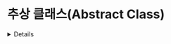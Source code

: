 # 추상 클래스(Abstract Class)

<details>

## 추상 클래스  
 - 다른 클래스들에게 공통된 특성을 제공하기 위해 사용되는 클래스  
 - 클래스 선언 시 abstract라는 키워드를 붙여 추상 클래스를 만든다.  


![추상 클래스](./images/1-1.jpg)



### 추상 클래스의 특징  
 #### 추상 클래스는 인스턴스, 즉 객체를 만들 수 없다.
  - 따라서 new 생성자를 사용할 수 없다.  

 #### 추상 메소드를 가진 추상 클래스는 하위 클래스(상속 받는 자식 클래스)에게 메소드의 구현을 강제한다.  
  - 오버라이딩(메소드 재정의)를 통해 구현한다.  
  
 #### 추상 클래스는 추상 메소드를 꼭 포함하는 것은 아니지만, 추상 메소드를 하나라도 가지고 있다면 추상 클래스가 된다.    


### 추상 클래스의 사용 이유
 객체들의 필드와 메소드의 이름을 통일하여 소스의 가독성을 높일 수 있기 때문이다.  
  - 짖다라는 메소드가 늑대는 Howl(), 개는 Bark()이면 소스의 가독성이 떨어지기 때문에 통일한다.  

 개발의 효율성을 증대시키기 위해 사용한다.  
  - 많은 객체를 생성 시 모든 객체들에 공통적으로 포함되는 필드나 메소드를 추상클래스에서 만들기 때문에 효율성이 높아진다.  

 ### 추상 클래스 예시  

#### 추상 클래스 Animal 생성

<pre>
<code>
package Example;

public abstract class Animal {
    // 필드
    String name;
    int age;
    
    // 생성자
    // 자식 객체가 생성될 때, super를 호출하므로 생성자가 있어야 한다.
    public Animal(String name, int age) {
        this.name = name;
        this.age = age;
    }
    
    // 일반 메소드
    public void move() {System.out.println("이동한다");}

    // 일반 메소드
    public void eat() {System.out.println("먹는다");}

    // 짖는 소리는 동물마다 다르므로 추상메소드로 생성
    public abstract void bark(); 
    
}
</code>
</pre>  

#### 개 클래스 생성 후 메소드 오버라이딩

<pre>
<code>
package Example;

public class Dog extends Animal{

    public Dog(String name, int age) {
        // 객체 생성 시 super 호출
        // 상위 클래스의 생성자 호출 후 상위 클래스의 초기화 코드 실행
        super(name, age);
         
    }
    
    // 메소드 오버라이딩
    // bark()는 추상 메소드이므로 재정의 해야한다.
    @Override
    public void bark() {
        System.out.println("멍멍!!");
    }; 
}
</code>
</pre>  

#### 고양이 클래스 생성 후 메소드 오버라이딩

<pre>
<code>
package Example;

public class Cat extends Animal{
    public Cat(String name, int age) {
        super(name, age);
    }
    
    // 메소드 오버라이딩
    // bark()는 추상 메소드이므로 재정의 해야한다.
    @Override
    public void bark() { 
        System.out.println("야옹~~");
    }; 
}
</code>
</pre>

#### 인스턴스 생성 후 동작 호출

<pre>
<code>
package Example;

public class Main {
    public static void main(String[] args) {
        Dog dog = new Dog("강아지",3);
        Cat cat = new Cat("고양이",3);
        
        dog.move();
        dog.bark();
        
        cat.move();
        cat.bark();
    }
}
</code>
</pre>

</details>